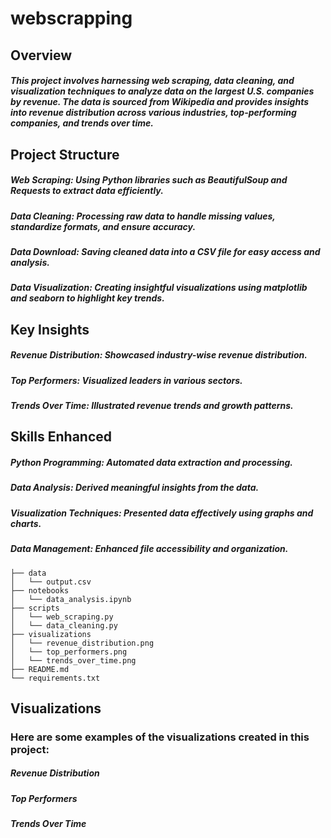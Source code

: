 # webscrapping
## Overview
##### This project involves harnessing web scraping, data cleaning, and visualization techniques to analyze data on the largest U.S. companies by revenue. The data is sourced from Wikipedia and provides insights into revenue distribution across various industries, top-performing companies, and trends over time.

## Project Structure
##### Web Scraping: Using Python libraries such as BeautifulSoup and Requests to extract data efficiently.
##### Data Cleaning: Processing raw data to handle missing values, standardize formats, and ensure accuracy.
##### Data Download: Saving cleaned data into a CSV file for easy access and analysis.
##### Data Visualization: Creating insightful visualizations using matplotlib and seaborn to highlight key trends.

## Key Insights
##### Revenue Distribution: Showcased industry-wise revenue distribution.
##### Top Performers: Visualized leaders in various sectors.
##### Trends Over Time: Illustrated revenue trends and growth patterns.

## Skills Enhanced
##### Python Programming: Automated data extraction and processing.
##### Data Analysis: Derived meaningful insights from the data.
##### Visualization Techniques: Presented data effectively using graphs and charts.
##### Data Management: Enhanced file accessibility and organization.

``` .
├── data
│   └── output.csv
├── notebooks
│   └── data_analysis.ipynb
├── scripts
│   └── web_scraping.py
│   └── data_cleaning.py
├── visualizations
│   └── revenue_distribution.png
│   └── top_performers.png
│   └── trends_over_time.png
├── README.md
└── requirements.txt
```
## Visualizations
### Here are some examples of the visualizations created in this project:

##### Revenue Distribution
##### Top Performers
##### Trends Over Time


